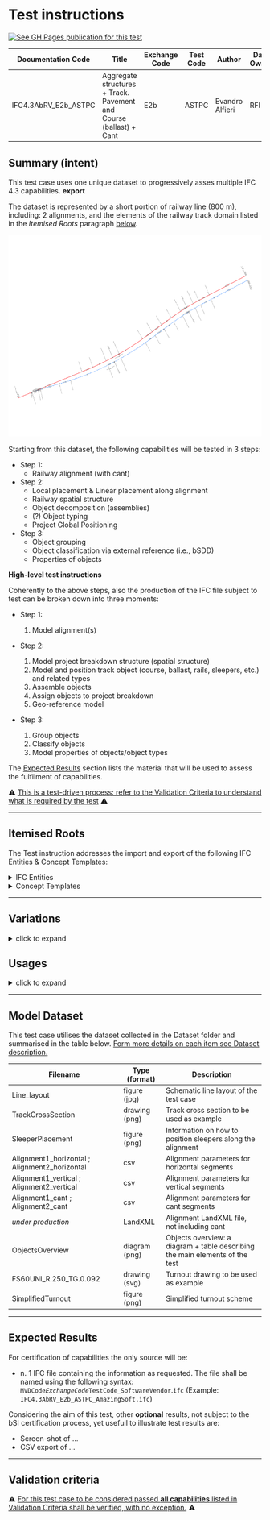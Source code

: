 # Test instructions

[![See GH Pages publication for this test](https://img.shields.io/badge/GitHub%20Pages-Test%20Case%20documentation-blue)](https://evandroalfieri.github.io/MVD-Infra-Test-Instructions/E2b-ASTPC/)

| Documentation Code   | Title                                                              | Exchange Code | Test Code | Author          | Data Owner | Version | Date       |
|----------------------|--------------------------------------------------------------------|---------------|-----------| ----------------|------------|---------|------------|
| IFC4.3AbRV_E2b_ASTPC | Aggregate structures + Track. Pavement and Course (ballast) + Cant | E2b           | ASTPC     | Evandro Alfieri | RFI        | 1.0     | DD.MM.YYYY |

## Summary (intent)

This test case uses one unique dataset to progressively asses multiple IFC 4.3 capabilities. **export**

The dataset is represented by a short portion of railway line (800 m), including: 2 alignments, and the elements of the railway track domain listed in the *Itemised Roots* paragraph [below](#Itemised-Roots).

<img src="Dataset/LineLayout.svg" height="400"/>

Starting from this dataset, the following capabilities will be tested in 3 steps:

- Step 1: 
   - Railway alignment (with cant)
- Step 2:
   - Local placement & Linear placement along alignment
   - Railway spatial structure
   - Object decomposition (assemblies)
   - (?) Object typing
   - Project Global Positioning
- Step 3:
  - Object grouping
  - Object classification via external reference (i.e., bSDD)
  - Properties of objects

**High-level test instructions**

Coherently to the above steps, also the production of the IFC file subject to test can be broken down into three moments:

- Step 1:
   1. Model alignment(s)

- Step 2:
   1. Model project breakdown structure (spatial structure)
   1. Model and position track object (course, ballast, rails, sleepers, etc.) and related types
   1. Assemble objects
   1. Assign objects to project breakdown
   1. Geo-reference model

- Step 3:
   1. Group objects
   1. Classify objects
   1. Model properties of objects/object types

The [Expected Results](#Expected-Results) section lists the material that will be used to assess the fulfilment of capabilities.

:warning: <ins> This is a test-driven process: refer to the [Validation Criteria](./Validation%20Criteria.md) to understand what is required by the test</ins> :warning: 

---

## Itemised Roots

The Test instruction addresses the import and export of the following IFC Entities & Concept Templates:

<details><summary>IFC Entities</summary>

**NOTE**: These entities represent a test-specific subset of the wider AbRV_E2b exchange, hence of the overall AbRV MVD. <ins>**By no means the scope of the test shall be used to define the scope of the exchange, nor of the MVD**</ins>

- Model setup:
   1. IfcProject
   1. IfcSite
   1. IfcRailway
   1. IfcFacilityPart
- Alignment:
   1. IfcAlignment
   1. IfcAlignmentHorizontal
   1. IfcAlignmentVertical
   1. IfcAlignmentCant
   1. IfcAlignmentSegment
   1. IfcAlignmentHorizontalSegment
   1. IfcAlignmentVerticalSegment
   1. IfcAlignmentCantSegment
- Track domain physical products:
   1. IfcRail
   1. IfcTrackElement
   1. IfcFastener
   1. IfcActuator / IfcActuatorType
   1. IfcCourse / IfcCourseType
   1. IfcElementAssembly
- Other test-specific entities:
   1. IfcGroup
   1. IfcClassification
   1. IfcClassificationReference


</details>

<details><summary>Concept Templates</summary> 

- Object Assignment
   - Group Assignment
- Object Association
   - Classification Association
- Object Attributes
   - Object Predefined Type
- Object Composition
   - Alignment Layout
   - Element Decomposition
   - Spatial Decomposition
- Object Connectivity
   - Group Spatial Connectivity
   - Spatial Containment
- Object definition
   - Object Typing
   - Property Sets for Objects
   - Property Sets for Types
- Product Shape
   - `I need help here`
   - Product Geometric Representation
   - Alignment Geometry
   - Alignment Geometry Gradient
   - ... (to be continued)
- Project Context
   - Project Classification Information
   - Project Declaration
   - Project Global Positioning
   - Project Representation Context
   - Project Units
</details>

---

## Variations

<details><summary>click to expand</summary>

The Following occurrence variations need to be checked and certified in relation to the targeted entities and concept templates:

- Entity_01 - *description of variation*
- Entity_02 - *description of variation*

</details>

## Usages

<details><summary>click to expand</summary> 

The following itemised restrictions and constraints shall be placed on IFC Entities & Concept Templates:

:construction: under construction :construction:

- IfcSomething
    - *Constraint*

The Test case requires the following additional checks related to Model Geometry:

</details>

---

## Model Dataset

This test case utilises the dataset collected in the Dataset folder and summarised in the table below. <ins> Form more details on each item see [Dataset description](Dataset/README.md).</ins>

| Filename                | Type (format)  | Description                               |
|-------------------------|----------------|-------------------------------------------|
| Line_layout             | figure (jpg)   | Schematic line layout of the test case |
| TrackCrossSection       | drawing (png)  | Track cross section to be used as example |
| SleeperPlacement        | figure (png)   | Information on how to position sleepers along the alignment |
| Alignment1_horizontal ; Alignment2_horizontal | csv            | Alignment parameters for horizontal segments |
| Alignment1_vertical ; Alignment2_vertical     | csv            | Alignment parameters for vertical segments |
| Alignment1_cant ; Alignment2_cant     | csv            | Alignment parameters for cant segments |
| *under production*      | LandXML        | Alignment LandXML file, not including cant  |
| ObjectsOverview         | diagram (png)  | Objects overview: a diagram + table describing the main elements of the test |
| FS60UNI_R.250_TG.0.092  | drawing (svg)  | Turnout drawing to be used as example |
| SimplifiedTurnout       | figure (png)   | Simplified turnout scheme |

---

## Expected Results

For certification of capabilities the only source will be:

- n. 1 IFC file containing the information as requested. The file shall be named using the following syntax: `MVDCode`_`ExchangeCode`_`TestCode`_`SoftwareVendor`.`ifc` (Example: `IFC4.3AbRV_E2b_ASTPC_AmazingSoft.ifc`)

Considering the aim of this test, other **optional** results, not subject to the bSI certification process, yet usefull to illustrate test results are:
- Screen-shot of ...
- CSV export of ...

---

## Validation criteria
:warning: <ins>For this test case to be considered passed **all capabilities** listed in [Validation Criteria](./Validation%20Criteria.md) shall be verified, with no exception.</ins> :warning:


